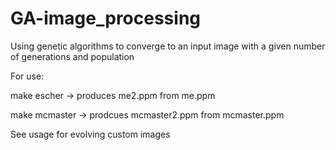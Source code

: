 # GA-image_processing
Using genetic algorithms to converge to an input image with a given number of generations and population

For use:

make escher 
  -> produces me2.ppm from me.ppm
  
make mcmaster
  -> prodcues mcmaster2.ppm from mcmaster.ppm

See usage for evolving custom images
